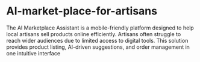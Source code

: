 # AI-market-place-for-artisans
The AI Marketplace Assistant is a mobile-friendly platform designed to help local artisans sell products online efficiently. Artisans often struggle to reach wider audiences due to limited access to digital tools. This solution provides product listing, AI-driven suggestions, and order management in one intuitive interface
